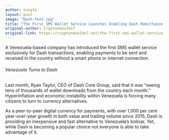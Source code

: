 ```yaml
---
author: tungfa
layout: post
image: "Dash-Text.jpg"
title: "The First SMS Wallet Service Launches Enabling Dash Remittance Payments"
original-author: Cryptonews24x7
original-link: https://cryptonews24x7.net/the-first-sms-wallet-service-launches-enabling-dash-remittance-payments/
---
```


A Venezuela-based company has introduced the first SMS wallet service exclusively for Dash transactions, enabling payments to be sent and received in the country without a smart phone or internet connection.

###### Venezuela Turns to Dash ######

Last month, Ryan Taylor, CEO of Dash Core Group, said that it was “seeing tens of thousands of wallet downloads from the country each month.” Hyperinflation and economic instability within Venezuela is forcing many citizens to turn to currency alternatives.

As a peer-to-peer digital currency for payments, with over 1,000 per cent year-over-year growth in both value and trading volume since 2015, Dash is providing an inexpensive and fast alternative to Venezuela’s bolívar. Yet, while Dash is becoming a popular choice not everyone is able to take advantage of it.
